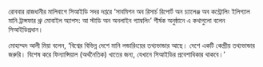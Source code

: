 রোববার রাজধানীর মালিবাগে সিআইডি সদর দপ্তরে ‘সাবমিশন অব রিসার্চ রিপোর্ট অন চ্যালেঞ্জ অব কন্ট্রোলিং ইলিগ্যাল মানি ট্রান্সফার থ্রু মোবাইল অ্যাপস: আ স্টাডি অন অনলাইন গ্যাম্বলিং’ শীর্ষক অনুষ্ঠানে এ কথাগুলো বলেন সিআইডিপ্রধান।

মোহাম্মদ আলী মিয়া বলেন, ‘বিশ্বের বিভিন্ন দেশে মানি লন্ডারিংয়ের তথ্যভান্ডার আছে। দেশে একটি কেন্দ্রীয় তথ্যভান্ডার জরুরি। বিশেষ করে ফিন্যান্সিয়াল (অর্থনৈতিক) খাতের জন্য, যেখানে সিআইডির প্রবেশাধিকার থাকবে।’  
